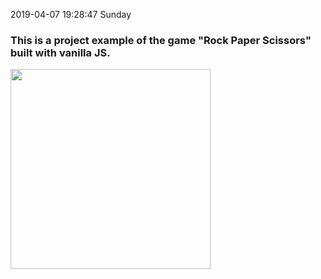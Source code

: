 2019-04-07 19:28:47 Sunday
### This is a project example of the game "Rock Paper Scissors" built with vanilla JS.

<img width="320" src="https://www.photobox.co.uk/my/photo/full?photo_id=501778346200">

